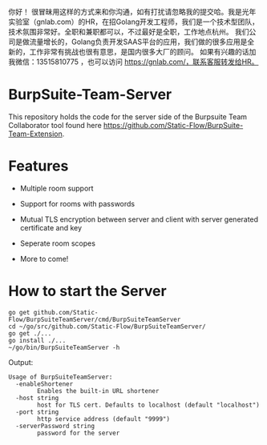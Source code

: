 你好！
很冒昧用这样的方式来和你沟通，如有打扰请忽略我的提交哈。我是光年实验室（gnlab.com）的HR，在招Golang开发工程师，我们是一个技术型团队，技术氛围非常好。全职和兼职都可以，不过最好是全职，工作地点杭州。
我们公司是做流量增长的，Golang负责开发SAAS平台的应用，我们做的很多应用是全新的，工作非常有挑战也很有意思，是国内很多大厂的顾问。
如果有兴趣的话加我微信：13515810775  ，也可以访问 https://gnlab.com/，联系客服转发给HR。
# BurpSuite-Team-Server

This repository holds the code for the server side of the Burpsuite Team Collaborator tool found here https://github.com/Static-Flow/BurpSuite-Team-Extension.

# Features

  + Multiple room support
  
  + Support for rooms with passwords
  
  + Mutual TLS encryption between server and client with server generated certificate and key
  
  + Seperate room scopes
  
  + More to come!
  
# How to start the Server

```
go get github.com/Static-Flow/BurpSuiteTeamServer/cmd/BurpSuiteTeamServer
cd ~/go/src/github.com/Static-Flow/BurpSuiteTeamServer/
go get ./...
go install ./...
~/go/bin/BurpSuiteTeamServer -h
```
Output:
```
Usage of BurpSuiteTeamServer:
  -enableShortener
        Enables the built-in URL shortener
  -host string
        host for TLS cert. Defaults to localhost (default "localhost")
  -port string
        http service address (default "9999")
  -serverPassword string
        password for the server
```
